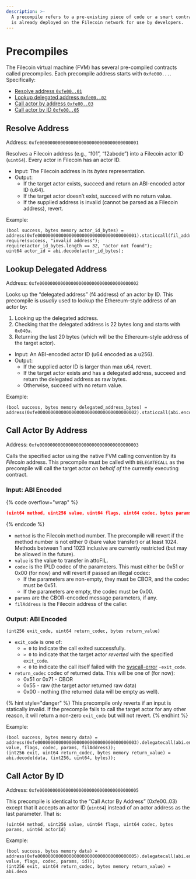 ```yaml
---
description: >-
  A precompile refers to a pre-existing piece of code or a smart contract that
  is already deployed on the Filecoin network for use by developers.
---
```


# Precompiles

The Filecoin virtual machine (FVM) has several pre-compiled contracts called precompiles. Each precompile address starts with `0xfe000...`. Specifically:

* [Resolve address `0xfe00..01`](precompiles.md#resolve-address)
* [Lookup delegated address `0xfe00..02`](precompiles.md#lookup-delegated-address)
* [Call actor by address `0xfe00..03`](precompiles.md#call-actor-by-address)
* [Call actor by ID `0xfe00..05`](precompiles.md#call-actor-by-id)

## Resolve Address

Address: `0xfe00000000000000000000000000000000000001`

Resolves a Filecoin address (e.g., “f01”, “f2abcde”) into a Filecoin actor ID (`uint64`). Every actor in Filecoin has an actor ID.

* Input: The Filecoin address in its _bytes_ representation.
* Output:
  * If the target actor exists, succeed and return an ABI-encoded actor ID (u64).
  * If the target actor doesn’t exist, succeed with no return value.
  * If the supplied address is invalid (cannot be parsed as a Filecoin address), revert.

Example:

```solidity
(bool success, bytes memory actor_id_bytes) = address(0xfe00000000000000000000000000000000000001).staticcall(fil_address_bytes);
require(success, "invalid address");
require(actor_id_bytes.length == 32, "actor not found");
uint64 actor_id = abi.decode(actor_id_bytes);
```

## Lookup Delegated Address

Address: `0xfe00000000000000000000000000000000000002`

Looks up the “delegated address” (f4 address) of an actor by ID. This precompile is _usually_ used to lookup the Ethereum-style address of an actor by:

1. Looking up the delegated address.
2. Checking that the delegated address is 22 bytes long and starts with `0x040a`.
3. Returning the last 20 bytes (which will be the Ethereum-style address of the target actor).

* Input: An ABI-encoded actor ID (u64 encoded as a u256).
* Output:
  * If the supplied actor ID is larger than max u64, revert.
  * If the target actor exists and has a delegated address, succeed and return the delegated address as raw bytes.
  * Otherwise, succeed with no return value.

Example:

```solidity
(bool success, bytes memory delegated_address_bytes) = address(0xfe00000000000000000000000000000000000002).staticcall(abi.encode(uint256(actor_id)));
```

## Call Actor By Address

Address: `0xfe00000000000000000000000000000000000003`

Calls the specified actor using the native FVM calling convention by its _Filecoin_ address. This precompile must be called with `DELEGATECALL` as the precompile will call the target actor _on behalf of_ the currently executing contract.

### Input: ABI Encoded

{% code overflow="wrap" %}
```json
(uint64 method, uint256 value, uint64 flags, uint64 codec, bytes params, bytes filAddress)
```
{% endcode %}

* `method` is the Filecoin method number. The precompile will revert if the method number is not either 0 (bare value transfer) or at least 1024. Methods between 1 and 1023 inclusive are currently restricted (but may be allowed in the future).
* `value` is the value to transfer in attoFIL.
* `codec` is the IPLD codec of the parameters. This must either be 0x51 or 0x00 (for now) and will revert if passed an illegal codec:
  * If the parameters are non-empty, they must be CBOR, and the codec must be 0x51.
  * If the parameters are empty, the codec must be 0x00.
* `params` are the CBOR-encoded message parameters, if any.
* `filAddress` is the Filecoin address of the caller.

### Output: ABI Encoded

```
(int256 exit_code, uint64 return_codec, bytes return_value)
```

* `exit_code` is one of:
  * `= 0` to indicate the call exited successfully.
  * `> 0` to indicate that the target actor _reverted_ with the specified `exit_code`.
  * `< 0` to indicate the call itself failed with the [syscall-error](https://docs.rs/fvm\_sdk/0.6.1/fvm\_sdk/sys/enum.ErrorNumber.html) `-exit_code`.
* `return_codec` codec of returned data. This will be one of (for now):
  * 0x51 or 0x71 - CBOR
  * 0x55 - raw (the target actor returned raw data)
  * 0x00 - nothing (the returned data will be empty as well).

{% hint style="danger" %}
This precompile only reverts if an input is statically invalid. If the precompile fails to call the target actor for any other reason, it will return a non-zero `exit_code` but will not revert.
{% endhint %}

Example:

```solidity
(bool success, bytes memory data) = address(0xfe00000000000000000000000000000000000003).delegatecall(abi.encode(method, value, flags, codec, params, filAddress));
(int256 exit, uint64 return_codec, bytes memory return_value) = abi.decode(data, (int256, uint64, bytes));
```

## Call Actor By ID

Address: `0xfe00000000000000000000000000000000000005`

This precompile is identical to the “Call Actor By Address” (0xfe00..03) except that it accepts an actor ID (`uint64`) instead of an actor address as the last parameter. That is:

```solidity
(uint64 method, uint256 value, uint64 flags, uint64 codec, bytes params, uint64 actorId)
```

Example:

```solidity
(bool success, bytes memory data) = address(0xfe00000000000000000000000000000000000005).delegatecall(abi.encode(method, value, flags, codec, params, id));
(int256 exit, uint64 return_codec, bytes memory return_value) = abi.deco
```
